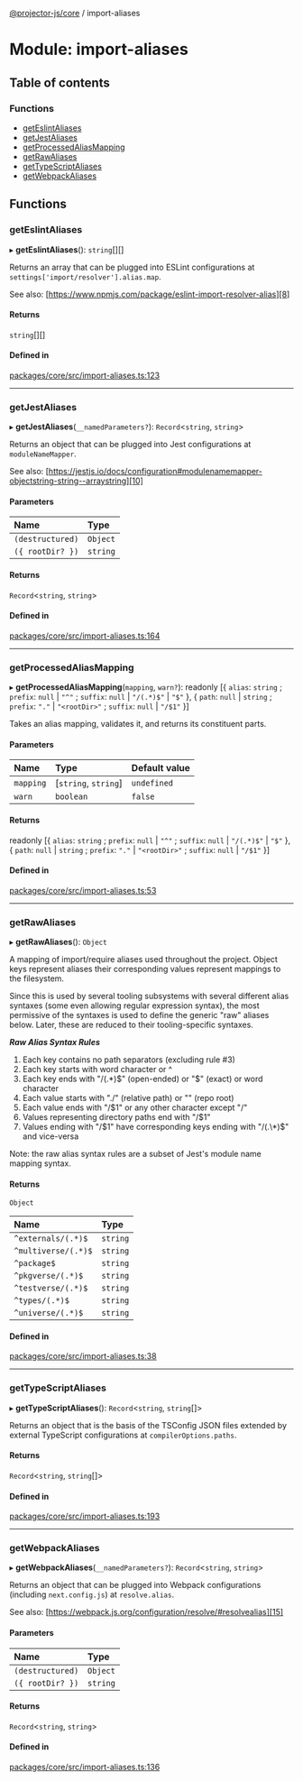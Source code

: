 [@projector-js/core][1] / import-aliases

# Module: import-aliases

## Table of contents

### Functions

- [getEslintAliases][2]
- [getJestAliases][3]
- [getProcessedAliasMapping][4]
- [getRawAliases][5]
- [getTypeScriptAliases][6]
- [getWebpackAliases][7]

## Functions

### getEslintAliases

▸ **getEslintAliases**(): `string`\[]\[]

Returns an array that can be plugged into ESLint configurations at
`settings['import/resolver'].alias.map`.

See also: [https://www.npmjs.com/package/eslint-import-resolver-alias][8]

#### Returns

`string`\[]\[]

#### Defined in

[packages/core/src/import-aliases.ts:123][9]

---

### getJestAliases

▸ **getJestAliases**(`__namedParameters?`): `Record`<`string`, `string`>

Returns an object that can be plugged into Jest configurations at
`moduleNameMapper`.

See also:
[https://jestjs.io/docs/configuration#modulenamemapper-objectstring-string--arraystring][10]

#### Parameters

| Name             | Type     |
| :--------------- | :------- |
| `(destructured)` | `Object` |
| `({ rootDir? })` | `string` |

#### Returns

`Record`<`string`, `string`>

#### Defined in

[packages/core/src/import-aliases.ts:164][11]

---

### getProcessedAliasMapping

▸ **getProcessedAliasMapping**(`mapping`, `warn?`): readonly \[{ `alias`:
`string` ; `prefix`: `null` | `"^"` ; `suffix`: `null` | `"/(.*)$"` | `"$"` }, {
`path`: `null` | `string` ; `prefix`: `"."` | `"<rootDir>"` ; `suffix`: `null` |
`"/$1"` }]

Takes an alias mapping, validates it, and returns its constituent parts.

#### Parameters

| Name      | Type                  | Default value |
| :-------- | :-------------------- | :------------ |
| `mapping` | \[`string`, `string`] | `undefined`   |
| `warn`    | `boolean`             | `false`       |

#### Returns

readonly \[{ `alias`: `string` ; `prefix`: `null` | `"^"` ; `suffix`: `null` |
`"/(.*)$"` | `"$"` }, { `path`: `null` | `string` ; `prefix`: `"."` |
`"<rootDir>"` ; `suffix`: `null` | `"/$1"` }]

#### Defined in

[packages/core/src/import-aliases.ts:53][12]

---

### getRawAliases

▸ **getRawAliases**(): `Object`

A mapping of import/require aliases used throughout the project. Object keys
represent aliases their corresponding values represent mappings to the
filesystem.

Since this is used by several tooling subsystems with several different alias
syntaxes (some even allowing regular expression syntax), the most permissive of
the syntaxes is used to define the generic "raw" aliases below. Later, these are
reduced to their tooling-specific syntaxes.

**_Raw Alias Syntax Rules_**

1.  Each key contains no path separators (excluding rule #3)
2.  Each key starts with word character or ^
3.  Each key ends with "/(.\*)$" (open-ended) or "$" (exact) or word character
4.  Each value starts with "./" (relative path) or "<rootDir>" (repo root)
5.  Each value ends with "/$1" or any other character except "/"
6.  Values representing directory paths end with "/$1"
7.  Values ending with "/$1" have corresponding keys ending with "/(.\*)$" and
    vice-versa

Note: the raw alias syntax rules are a subset of Jest's module name mapping
syntax.

#### Returns

`Object`

| Name                | Type     |
| :------------------ | :------- |
| `^externals/(.*)$`  | `string` |
| `^multiverse/(.*)$` | `string` |
| `^package$`         | `string` |
| `^pkgverse/(.*)$`   | `string` |
| `^testverse/(.*)$`  | `string` |
| `^types/(.*)$`      | `string` |
| `^universe/(.*)$`   | `string` |

#### Defined in

[packages/core/src/import-aliases.ts:38][13]

---

### getTypeScriptAliases

▸ **getTypeScriptAliases**(): `Record`<`string`, `string`\[]>

Returns an object that is the basis of the TSConfig JSON files extended by
external TypeScript configurations at `compilerOptions.paths`.

#### Returns

`Record`<`string`, `string`\[]>

#### Defined in

[packages/core/src/import-aliases.ts:193][14]

---

### getWebpackAliases

▸ **getWebpackAliases**(`__namedParameters?`): `Record`<`string`, `string`>

Returns an object that can be plugged into Webpack configurations (including
`next.config.js`) at `resolve.alias`.

See also: [https://webpack.js.org/configuration/resolve/#resolvealias][15]

#### Parameters

| Name             | Type     |
| :--------------- | :------- |
| `(destructured)` | `Object` |
| `({ rootDir? })` | `string` |

#### Returns

`Record`<`string`, `string`>

#### Defined in

[packages/core/src/import-aliases.ts:136][16]

[1]: ../README.md
[2]: import_aliases.md#geteslintaliases
[3]: import_aliases.md#getjestaliases
[4]: import_aliases.md#getprocessedaliasmapping
[5]: import_aliases.md#getrawaliases
[6]: import_aliases.md#gettypescriptaliases
[7]: import_aliases.md#getwebpackaliases
[8]: https://www.npmjs.com/package/eslint-import-resolver-alias
[9]:
  https://github.com/Xunnamius/projector/blob/5198046/packages/core/src/import-aliases.ts#L123
[10]:
  https://jestjs.io/docs/configuration#modulenamemapper-objectstring-string--arraystring
[11]:
  https://github.com/Xunnamius/projector/blob/5198046/packages/core/src/import-aliases.ts#L164
[12]:
  https://github.com/Xunnamius/projector/blob/5198046/packages/core/src/import-aliases.ts#L53
[13]:
  https://github.com/Xunnamius/projector/blob/5198046/packages/core/src/import-aliases.ts#L38
[14]:
  https://github.com/Xunnamius/projector/blob/5198046/packages/core/src/import-aliases.ts#L193
[15]: https://webpack.js.org/configuration/resolve/#resolvealias
[16]:
  https://github.com/Xunnamius/projector/blob/5198046/packages/core/src/import-aliases.ts#L136
